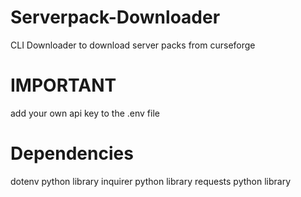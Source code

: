 # Serverpack-Downloader
CLI Downloader to download server packs from curseforge

# IMPORTANT
add your own api key to the .env file

# Dependencies
dotenv python library
inquirer python library
requests python library
